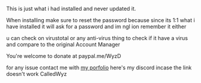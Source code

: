 This is just what i had installed and never updated it.

When installing make sure to reset the password because since its 1:1 what i have installed it will ask for a password and im ngl ion remember it either

u can check on virustotal or any anti-virus thing to check if it have a virus and compare to the original Account Manager

You're welcome to donate at paypal.me/WyzD

for any issue contact me with [my porfolio](https://wyz.lol/html/portfolio)
here's my discord incase the link doesn't work CalledWyz

